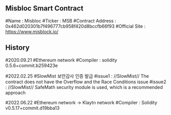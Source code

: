 ## Misbloc Smart Contract
#Name : Misbloc
#Ticker : MSB
#Contract Address : 0x462d020301b7f496777cb958f420d8bccfb66f93
#Official Site : https://www.misblock.io/


## History

#2020.09.21
#Ethereum network
#Compiler : solidity 0.5.6+commit.b259423e

#2022.02.25
#SlowMist 보안감사 인증 발급
#issue1 : //SlowMist// The contract does not have the Overflow and the Race Conditions issue
#issue2 : //SlowMist// SafeMath security module is used, which is a recommended approach

#2022.06.22
#Ethereum network -> Klaytn network
#Compiler : Solidity v0.5.17+commit.d19bba13
